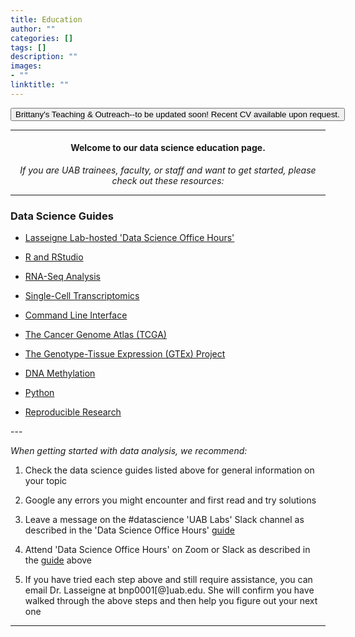 ```yaml
---
title: Education
author: ""
categories: []
tags: []
description: ""
images:
- ""
linktitle: ""
---
```


<form action="/brittany-education/index.html">
    <input type="submit" value="Brittany's Teaching & Outreach--to be updated soon! Recent CV available upon request." />
</form>

---

#### <p style="text-align:center;">Welcome to our data science education page.</p>

_<p style="text-align:center;">If you are UAB trainees, faculty, or staff and want to get started, please check out these resources:</p>_

---

### Data Science Guides
<ul>
<li><p><a href="https://docs.google.com/document/d/174JsfrSy2XVpeCmQtDJKOXHMqT3XzyEHrN5qXWFPiJs/edit?usp=sharing" target="_blank">Lasseigne Lab-hosted 'Data Science Office Hours'</a><p></li>
<li><p><a href="/education_resources/guides/rguide.html" target="_blank">R and RStudio</a></p></li>
<li><p><a href="/education_resources/guides/rnaseqguide.html" target="_blank">RNA-Seq Analysis</a></p></li>
<li><p><a href="/education_resources/guides/singlecellguide.html" target="_blank">Single-Cell Transcriptomics</a></p></li>
<li><p><a href="/education_resources/guides/commandlineguide.html" target="_blank">Command Line Interface</a></p></li>
<li><p><a href="/education_resources/guides/tcgaguide.html" target="_blank">The Cancer Genome Atlas (TCGA)</a></p></li>
<li><p><a href="/education_resources/guides/gtexguide.html" target="_blank">The Genotype-Tissue Expression (GTEx) Project</a></p></li>
<li><p><a href="/education_resources/guides/dnamethylationguide.html" target="_blank">DNA Methylation</a></p></li>
<li><p><a href="/education_resources/guides/pythonguide.html" target="_blank">Python</a></p></li>
<li><p><a href="/education_resources/guides/reproducibleresearchguide.html" target="_blank">Reproducible Research</a></p></li>
</ul>
---

_When getting started with data analysis, we recommend:_
<ol>
<li><p>Check the data science guides listed above for general information on your topic</p></li>
<li><p>Google any errors you might encounter and first read and try solutions</p></li>
<li><p>Leave a message on the #datascience 'UAB Labs' Slack channel as described in the 'Data Science Office Hours' <a href="https://docs.google.com/document/d/174JsfrSy2XVpeCmQtDJKOXHMqT3XzyEHrN5qXWFPiJs/edit?usp=sharing" target="_blank">guide</a></p></li>
<li><p>Attend 'Data Science Office Hours' on Zoom or Slack as described in the <a href="https://docs.google.com/document/d/174JsfrSy2XVpeCmQtDJKOXHMqT3XzyEHrN5qXWFPiJs/edit?usp=sharing" target="_blank">guide</a> above</p></li>
<li><p>If you have tried each step above and still require assistance, you can email Dr. Lasseigne at bnp0001[@]uab.edu. She will confirm you have walked through the above steps and then help you figure out your next one</p></li>
</ol>

---
